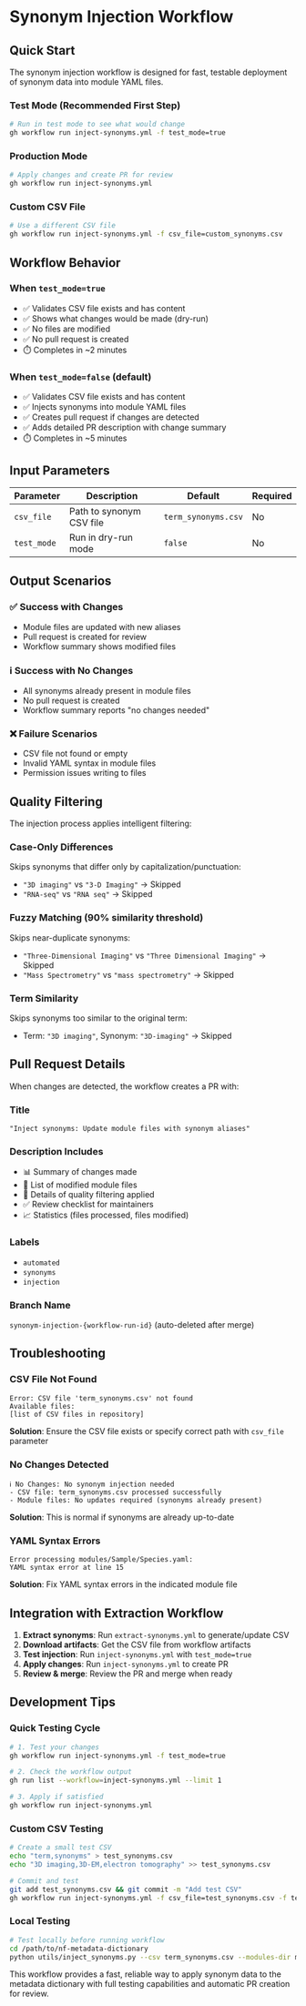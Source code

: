 # Synonym Injection Workflow

## Quick Start

The synonym injection workflow is designed for fast, testable deployment of synonym data into module YAML files.

### Test Mode (Recommended First Step)
```bash
# Run in test mode to see what would change
gh workflow run inject-synonyms.yml -f test_mode=true
```

### Production Mode
```bash
# Apply changes and create PR for review
gh workflow run inject-synonyms.yml
```

### Custom CSV File
```bash
# Use a different CSV file
gh workflow run inject-synonyms.yml -f csv_file=custom_synonyms.csv
```

## Workflow Behavior

### When `test_mode=true`
- ✅ Validates CSV file exists and has content
- ✅ Shows what changes would be made (dry-run)
- ✅ No files are modified
- ✅ No pull request is created
- ⏱️ Completes in ~2 minutes

### When `test_mode=false` (default)
- ✅ Validates CSV file exists and has content  
- ✅ Injects synonyms into module YAML files
- ✅ Creates pull request if changes are detected
- ✅ Adds detailed PR description with change summary
- ⏱️ Completes in ~5 minutes

## Input Parameters

| Parameter | Description | Default | Required |
|-----------|-------------|---------|----------|
| `csv_file` | Path to synonym CSV file | `term_synonyms.csv` | No |
| `test_mode` | Run in dry-run mode | `false` | No |

## Output Scenarios

### ✅ Success with Changes
- Module files are updated with new aliases
- Pull request is created for review
- Workflow summary shows modified files

### ℹ️ Success with No Changes  
- All synonyms already present in module files
- No pull request is created
- Workflow summary reports "no changes needed"

### ❌ Failure Scenarios
- CSV file not found or empty
- Invalid YAML syntax in module files
- Permission issues writing to files

## Quality Filtering

The injection process applies intelligent filtering:

### Case-Only Differences
Skips synonyms that differ only by capitalization/punctuation:
- `"3D imaging"` vs `"3-D Imaging"` → Skipped
- `"RNA-seq"` vs `"RNA seq"` → Skipped

### Fuzzy Matching (90% similarity threshold)
Skips near-duplicate synonyms:
- `"Three-Dimensional Imaging"` vs `"Three Dimensional Imaging"` → Skipped
- `"Mass Spectrometry"` vs `"mass spectrometry"` → Skipped

### Term Similarity
Skips synonyms too similar to the original term:
- Term: `"3D imaging"`, Synonym: `"3D-imaging"` → Skipped

## Pull Request Details

When changes are detected, the workflow creates a PR with:

### Title
`"Inject synonyms: Update module files with synonym aliases"`

### Description Includes
- 📊 Summary of changes made
- 📁 List of modified module files  
- 🧹 Details of quality filtering applied
- ✅ Review checklist for maintainers
- 📈 Statistics (files processed, files modified)

### Labels
- `automated`
- `synonyms` 
- `injection`

### Branch Name
`synonym-injection-{workflow-run-id}` (auto-deleted after merge)

## Troubleshooting

### CSV File Not Found
```
Error: CSV file 'term_synonyms.csv' not found
Available files:
[list of CSV files in repository]
```
**Solution**: Ensure the CSV file exists or specify correct path with `csv_file` parameter

### No Changes Detected
```
ℹ️ No Changes: No synonym injection needed
- CSV file: term_synonyms.csv processed successfully  
- Module files: No updates required (synonyms already present)
```
**Solution**: This is normal if synonyms are already up-to-date

### YAML Syntax Errors
```
Error processing modules/Sample/Species.yaml: 
YAML syntax error at line 15
```
**Solution**: Fix YAML syntax errors in the indicated module file

## Integration with Extraction Workflow

1. **Extract synonyms**: Run `extract-synonyms.yml` to generate/update CSV
2. **Download artifacts**: Get the CSV file from workflow artifacts  
3. **Test injection**: Run `inject-synonyms.yml` with `test_mode=true`
4. **Apply changes**: Run `inject-synonyms.yml` to create PR
5. **Review & merge**: Review the PR and merge when ready

## Development Tips

### Quick Testing Cycle
```bash
# 1. Test your changes
gh workflow run inject-synonyms.yml -f test_mode=true

# 2. Check the workflow output
gh run list --workflow=inject-synonyms.yml --limit 1

# 3. Apply if satisfied  
gh workflow run inject-synonyms.yml
```

### Custom CSV Testing
```bash
# Create a small test CSV
echo "term,synonyms" > test_synonyms.csv
echo "3D imaging,3D-EM,electron tomography" >> test_synonyms.csv

# Commit and test
git add test_synonyms.csv && git commit -m "Add test CSV"
gh workflow run inject-synonyms.yml -f csv_file=test_synonyms.csv -f test_mode=true
```

### Local Testing
```bash
# Test locally before running workflow
cd /path/to/nf-metadata-dictionary
python utils/inject_synonyms.py --csv term_synonyms.csv --modules-dir modules --dry-run
```

This workflow provides a fast, reliable way to apply synonym data to the metadata dictionary with full testing capabilities and automatic PR creation for review.
